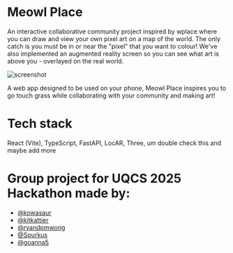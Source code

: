 # Meowl Place

An interactive collaborative community project inspired by wplace where you can draw and view your own pixel art on a map of the world. The only catch is you must be in or near the "pixel" that you want to colour! We've also implemented an augmented reality screen so you can see what art is above you - overlayed on the real world.

![screenshot](https://imgur.com/a/dHTnMff)

A web app designed to be used on your phone, Meowl Place inspires you to go touch grass while collaborating with your community and making art!

# Tech stack

React (Vite), TypeScript, FastAPI, LocAR, Three, um double check this and maybe add more

# Group project for UQCS 2025 Hackathon made by:

- [@kowasaur](https://github.com/kowasaur)
- [@kitkattier](https://github.com/kitkattier)
- [@ryandpmwong](https://github.com/ryandpmwong)
- [@Spurkus](https://github.com/Spurkus)
- [@goanna5](https://github.com/goanna5)
